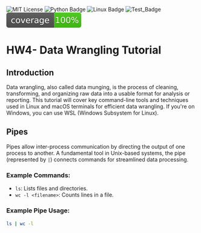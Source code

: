 ![MIT License](https://img.shields.io/badge/License-MIT-yellow.svg)
![Python Badge](https://img.shields.io/badge/Language-Python-blue?style=flat&logo=python)
![Linux Badge](https://img.shields.io/badge/Platform-Linux-green?style=flat&logo=linux)
![Test_Badge](https://github.com/se2024-jpg/hw1-BeautifulRepo/actions/workflows/python-app.yml/badge.svg)
![Code_coverage](https://github.com/se2024-jpg/hw1-BeautifulRepo/blob/main/templates/test_coverage.svg)

# HW4- Data Wrangling Tutorial

## Introduction
Data wrangling, also called data munging, is the process of cleaning, transforming, and organizing raw data into a usable format for analysis or reporting. This tutorial will cover key command-line tools and techniques used in Linux and macOS terminals for efficient data wrangling. If you're on Windows, you can use WSL (Windows Subsystem for Linux).

## Pipes
Pipes allow inter-process communication by directing the output of one process to another. A fundamental tool in Unix-based systems, the pipe (represented by `|`) connects commands for streamlined data processing.

### Example Commands:
- `ls`: Lists files and directories.
- `wc -l <filename>`: Counts lines in a file.
  
### Example Pipe Usage:
```bash
ls | wc -l
